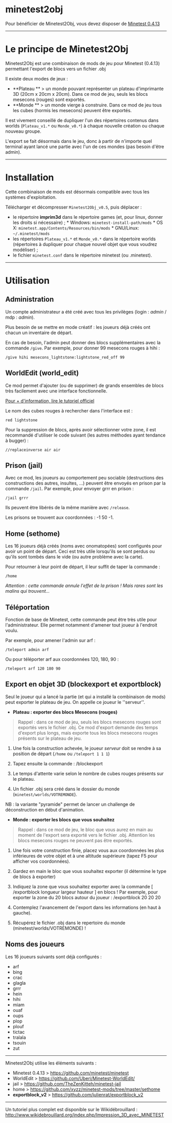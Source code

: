 # minetest2obj

Pour bénéficier de Minetest2Obj, vous devez disposer de [Minetest 0.4.13](https://github.com/minetest/minetest)

----

# Le principe de Minetest2Obj


Minetest2Obj est une combinaison de mods de jeu pour Minetest (0.4.13) permettant l'export de blocs vers un fichier .obj 


Il existe deux modes de jeux :
* **Plateau ** > un monde pouvant représenter un plateau d'imprimante 3D (20cm x 20cm x 20cm). Dans ce mod de jeu, seuls les blocs mesecons (rouges) sont exportés.
* **Monde ** > un monde vierge à construire. Dans ce mod de jeu tous les cubes (hormis les mesecons) peuvent être exportés.

Il est vivement conseillé de dupliquer l'un des répertoires contenus dans worlds (`Plateau_v1.*` ou `Monde_v0.*`) à chaque nouvelle création ou chaque nouveau groupe.

L'export se fait désormais dans le jeu, donc à partir de n'importe quel terminal ayant lancé une partie avec l'un de ces mondes (pas besoin d'être admin).


----


# Installation


Cette combinaison de mods est désormais compatible avec tous les systèmes d'exploitation.

Télécharger et décompresser `Minetest2Obj_v0.5`, puis déplacer :
* le répertoire **imprim3d** dans le répertoire games (et, pour linux, donner les droits si nécessaire) ;
 	  * Windows: `minetest-install-path/mods`
 	  * OS X: `minetest.app/Contents/Resources/bin/mods`
 	  * GNU/Linux: `~/.minetest/mods`
* les répertoires `Plateau_v1.*` et `Monde_v0.*` dans le répertoire worlds (répertoires à dupliquer pour chaque nouvel objet que vous voudrez modéliser) ;
* le fichier `minetest.conf` dans le répertoire minetest (ou .minetest).


----


# Utilisation


Administration
--------------

Un compte administrateur a été créé avec tous les privilèges 
(login : *admin* / mdp : *admin*).

Plus besoin de se mettre en mode créatif : les joueurs déjà créés ont chacun un inventaire de départ.

En cas de besoin, l'admin peut donner des blocs supplémentaires avec la commande `/give`. Par exemple, pour donner 99 mesecons rouges à hihi :

    /give hihi mesecons_lightstone:lightstone_red_off 99


WorldEdit (world_edit)
----------------------

Ce mod permet d'ajouter (ou de supprimer) de grands ensembles de blocs très facilement avec une interface fonctionnelle.

[Pour + d'information, lire le tutoriel officiel](https://github.com/Uberi/Minetest-WorldEdit/blob/master/Tutorial.md)

Le nom des cubes rouges à rechercher dans l'interface est :

    red lightstone

Pour la suppression de blocs, après avoir sélectionner votre zone, il est recommandé d'utiliser le code suivant (les autres méthodes ayant tendance à bugger) :

    //replaceinverse air air



Prison (jail)
-------------

Avec ce mod, les joueurs au comportement peu sociable (destructions des constructions des autres, insultes, ...) peuvent être envoyés en prison par la commande `/jail`. Par exemple, pour envoyer grrr en prison :

    /jail grrr

Ils peuvent être libérés de la même manière avec `/release`.

Les prisons se trouvent aux coordonnées : -1 50 -1.



Home (sethome)
--------------

Les 16 joueurs déjà créés (noms avec onomatopées) sont configurés pour avoir un point de départ. Ceci est très utile lorsqu'ils se sont perdus ou qu'ils sont tombés dans le vide (ou autre problème avec la carte).

Pour retourner à leur point de départ, il leur suffit de taper la commande :

    /home
*Attention : cette commande annule l'effet de la prison ! Mais rares sont les malins qui trouvent...*



Téléportation
-------------

Fonction de base de Minetest, cette commande peut être très utile pour l'administrateur. Elle permet notamment d'amener tout joueur à l'endroit voulu.

Par exemple, pour amener l'admin sur arf :

    /teleport admin arf
Ou pour téléporter arf aux coordonnées 120, 180, 90 :

    /teleport arf 120 180 90



Export en objet 3D (blockexport et exportblock)
-----------------------------------------------

Seul le joueur qui a lancé la partie (et qui a installé la combinaison de mods) peut exporter le plateau de jeu. On appelle ce joueur le ''serveur''.


* **Plateau : exporter des blocs Mesecons (rouges)**

> Rappel : dans ce mod de jeu, seuls les blocs mesecons rouges sont exportés vers le fichier .obj. Ce mod d'export demande des temps d'export plus longs, mais exporte tous les blocs mesecons rouges présents sur le plateau de jeu.

1. Une fois la construction achevée, le joueur *serveur* doit se rendre à sa position de départ (`/home` ou `/teleport 1 1 1`)
2. Tapez ensuite la commande :
    /blockexport

3. Le temps d'attente varie selon le nombre de cubes rouges présents sur le plateau.
4. Un fichier .obj sera créé dans le dossier du monde (`minetest/worlds/VOTREMONDE`).

NB : la variante "pyramide" permet de lancer un challenge de déconstruction en début d'animation.


* **Monde : exporter les blocs que vous souhaitez**

 > Rappel : dans ce mod de jeu, le bloc que vous aurez en main au moment de l'export sera exporté vers le fichier .obj. Attention les blocs mesecons rouges ne peuvent pas être exportés.

1. Une fois votre construction finie, placez vous aux coordonnées les plus inférieures de votre objet et à une altitude supérieure (tapez F5 pour afficher vos coordonnées).
2. Gardez en main le bloc que vous souhaitez exporter (il détermine le type de blocs à exporter)
3. Indiquez la zone que vous souhaitez exporter avec la commande [ /exportblock  longueur largeur hauteur  ] en blocs !  Par exemple, pour exporter la zone du 20 blocs autour du joueur :
    /exportblock 20 20 20

4. Contemplez l'avancement de l'export dans les informations (en haut à gauche).
5. Récupérez le fichier .obj dans le repertoire du monde (minetest/worlds/VOTREMONDE) !



Noms des joueurs
----------------

Les 16 joueurs suivants sont déjà configurés :
* arf
* bing
* crac
* glagla
* grrr
* hein
* hihi
* miam
* ouaf
* oups
* plop
* plouf
* tictac
* tralala
* tsouin
* zut



----

Minetest2Obj utilise les éléments suivants :
- Minetest 0.4.13 > https://github.com/minetest/minetest
- WorldEdit > https://github.com/Uberi/Minetest-WorldEdit/
- jail > https://github.com/TheZenKitteh/minetest-jail
- home > https://github.com/xyzz/minetest-mods/tree/master/sethome
- **exportblock_v2** > https://github.com/julienrat/exportblock_v2

----

Un tutoriel plus complet est disponible sur le Wikidébrouillard :
http://www.wikidebrouillard.org/index.php/Impression_3D_avec_MINETEST

